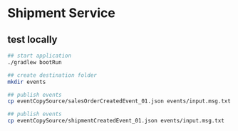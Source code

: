 # Shipment Service

## test locally

```bash
## start application
./gradlew bootRun
```

```bash
## create destination folder
mkdir events

## publish events
cp eventCopySource/salesOrderCreatedEvent_01.json events/input.msg.txt

## publish events
cp eventCopySource/shipmentCreatedEvent_01.json events/input.msg.txt
```

